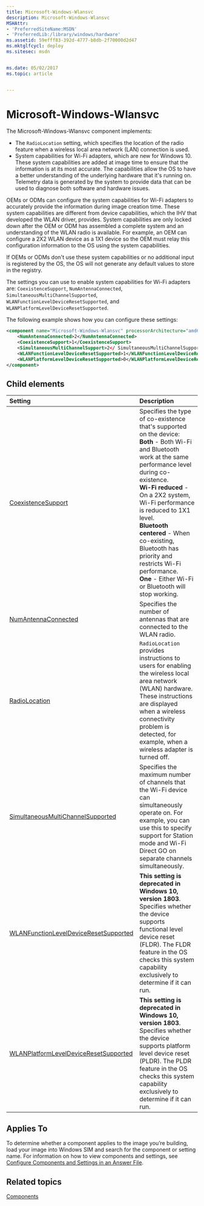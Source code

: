 ```yaml
---
title: Microsoft-Windows-Wlansvc
description: Microsoft-Windows-Wlansvc
MSHAttr:
- 'PreferredSiteName:MSDN'
- 'PreferredLib:/library/windows/hardware'
ms.assetid: 59efff83-392d-4777-b8db-2f70000d2d47
ms.mktglfcycl: deploy
ms.sitesec: msdn


ms.date: 05/02/2017
ms.topic: article


---
```

# Microsoft-Windows-Wlansvc

The Microsoft-Windows-Wlansvc component implements:

* The `RadioLocation` setting, which specifies the location of the radio feature when a wireless local area network (LAN) connection is used.
* System capabilities for Wi-Fi adapters, which are new for Windows 10. These system capabilities are added at image time to ensure that the information is at its most accurate. The capabilities allow the OS to have a better understanding of the underlying hardware that it's running on. Telemetry data is generated by the system to provide data that can be used to diagnose both software and hardware issues.

OEMs or ODMs can configure the system capabilities for Wi-Fi adapters to accurately provide the information during image creation time. These system capabilities are different from device capabilities, which the IHV that developed the WLAN driver, provides. System capabilities are only locked down after the OEM or ODM has assembled a complete system and an understanding of the WLAN radio is available. For example, an OEM can configure a 2X2 WLAN device as a 1X1 device so the OEM must relay this configuration information to the OS using the system capabilities.

If OEMs or ODMs don't use these system capabilities or no additional input is registered by the OS, the OS will not generate any default values to store in the registry.

The settings you can use to enable system capabilities for Wi-Fi adapters are: `CoexistenceSupport`, `NumAntennaConnected`, `SimultaneousMultiChannelSupported`, `WLANFunctionLevelDeviceResetSupported`, and `WLANPlatformLevelDeviceResetSupported`.

The following example shows how you can configure these settings:

```xml
<component name="Microsoft-Windows-Wlansvc" processorArchitecture="amd64" publicKeyToken="31bf3856ad364e35" language="neutral" versionScope="nonSxS" xmlns:wcm="http://schemas.microsoft.com/WMIConfig/2002/State" xmlns:xsi="http://www.w3.org/2001/XMLSchema-instance">
    <NumAntennaConnected>2</NumAntennaConnected>
    <CoexistenceSupport>1</CoexistenceSupport>
    <SimultaneousMultiChannelSupport>2</ SimultaneousMultiChannelSupport>
    <WLANFunctionLevelDeviceResetSupported>1</WLANFunctionLevelDeviceResetSupported>
    <WLANPlatformLevelDeviceResetSupported>0</WLANPlatformLevelDeviceResetSupported>
</component>
```

## Child elements

| Setting                 | Description                                                                           |
|:------------------------|:--------------------------------------------------------------------------------------|
| [CoexistenceSupport](microsoft-windows-wlansvc-coexistencesupport.md) | Specifies the type of co-existence that's supported on the device:<br/> <strong>Both</strong> - Both Wi-Fi and Bluetooth work at the same performance level during co-existence.<br/><strong>Wi-Fi reduced</strong> - On a 2X2 system, Wi-Fi performance is reduced to 1X1 level.<br/><strong>Bluetooth centered</strong> - When co-existing, Bluetooth has priority and restricts Wi-Fi performance.<br/><strong>One</strong> - Either Wi-Fi or Bluetooth will stop working. |
| [NumAntennaConnected](microsoft-windows-wlansvc-numantennaconnected.md) | Specifies the number of antennas that are connected to the WLAN radio. |
| [RadioLocation](microsoft-windows-wlansvc-radiolocation.md) | <code>RadioLocation</code> provides instructions to users for enabling the wireless local area network (WLAN) hardware. These instructions are displayed when a wireless connectivity problem is detected, for example, when a wireless adapter is turned off. |
| [SimultaneousMultiChannelSupported](microsoft-windows-wlansvc-simultaneousmultichannelsupported.md) | Specifies the maximum number of channels that the Wi-Fi device can simultaneously operate on. For example, you can use this to specify support for Station mode and Wi-Fi Direct GO on separate channels simultaneously. |
| [WLANFunctionLevelDeviceResetSupported](microsoft-windows-wlansvc-wlanfunctionleveldeviceresetsupported.md) | **This setting is deprecated in Windows 10, version 1803**. Specifies whether the device supports functional level device reset (FLDR). The FLDR feature in the OS checks this system capability exclusively to determine if it can run. |
| [WLANPlatformLevelDeviceResetSupported](microsoft-windows-wlansvc-wlanplatformleveldeviceresetsupported.md) | **This setting is deprecated in Windows 10, version 1803**. Specifies whether the device supports platform level device reset (PLDR). The PLDR feature in the OS checks this system capability exclusively to determine if it can run. |

## Applies To

To determine whether a component applies to the image you’re building, load your image into Windows SIM and search for the component or setting name. For information on how to view components and settings, see [Configure Components and Settings in an Answer File](https://docs.microsoft.com/en-us/windows-hardware/customize/desktop/wsim/configure-components-and-settings-in-an-answer-file).

## Related topics

[Components](components-b-unattend.md)
